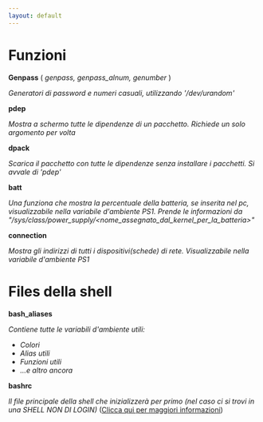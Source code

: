 ```yaml
---
layout: default
---
```


# Funzioni

 **Genpass** ( *genpass, genpass_alnum, genumber* )

*Generatori di password e numeri casuali, utilizzando '/dev/urandom'*

 **pdep**

*Mostra a schermo tutte le dipendenze di un pacchetto. Richiede un solo argomento per volta*

 **dpack**

*Scarica il pacchetto con tutte le dipendenze senza installare i pacchetti. Si avvale di 'pdep'*

 **batt**

*Una funziona che mostra la percentuale della batteria, se inserita nel pc, visualizzabile nella variabile d'ambiente PS1. Prende le informazioni da "/sys/class/power_supply/<nome_assegnato_dal_kernel_per_la_batteria>"*

 **connection**

*Mostra gli indirizzi di tutti i dispositivi(schede) di rete. Visualizzabile nella variabile d'ambiente PS1*

# Files della shell

 **bash_aliases**

*Contiene tutte le variabili d'ambiente utili:*

 - *Colori*
 - *Alias utili*
 - *Funzioni utili*
 - *...e altro ancora*

 **bashrc**

*Il file principale della shell che inizializzerà per primo (nel caso ci si trovi in una SHELL NON DI LOGIN)* ([Clicca qui per maggiori informazioni](http://www.gabrielemerli.com/?p=2545))
